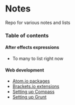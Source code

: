 # Notes

Repo for various notes and lists

### Table of contents

#### After effects expressions
- To many to list right now

#### Web development
- [Atom.io packages](web-development/atom-packages.md)
- [Brackets.io extensions](web-development/brackets-extensions.md)
- [Setting up Compass](web-development/setup-compass.md)
- [Setting up Grunt](web-development/setup-grunt.md)
